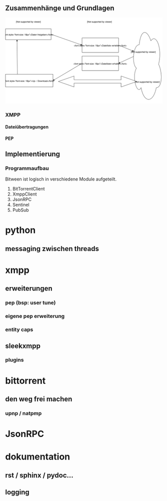 ## Zusammenhänge und Grundlagen

![konzept](resources/concept_simple.svg)


### XMPP

#### Dateiübertragungen

#### PEP



## Implementierung

### Programmaufbau

Bitween ist logisch in verschiedene Module aufgeteilt.

1. BitTorrentClient
1. XmppClient
1. JsonRPC
1. Sentinel
1. PubSub


# python

## messaging zwischen threads


# xmpp

## erweiterungen

### pep (bsp: user tune)

### eigene pep erweiterung


### entity caps





## sleekxmpp



### plugins


# bittorrent

## den weg frei machen

### upnp / natpmp


# JsonRPC

# dokumentation

## rst / sphinx / pydoc...

## logging
